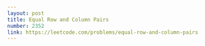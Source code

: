 ```yaml
---
layout: post
title: Equal Row and Column Pairs
number: 2352
link: https://leetcode.com/problems/equal-row-and-column-pairs
---
```

